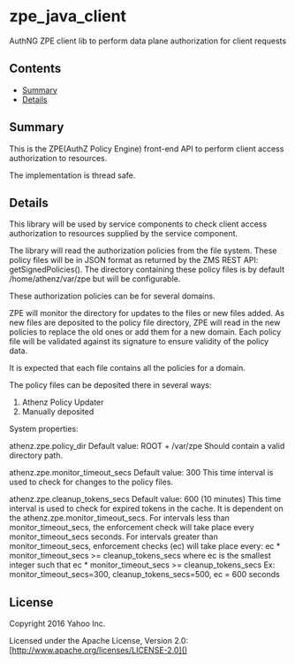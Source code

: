 # zpe_java_client

AuthNG ZPE client lib to perform data plane authorization for client requests

## Contents

* [Summary](#summary)
* [Details](#details)


## Summary

This is the ZPE(AuthZ Policy Engine) front-end API to perform client
access authorization to resources.

The implementation is thread safe.

## Details

This library will be used by service components to check client access
authorization to resources supplied by the service component.

The library will read the authorization policies from the file system.
These policy files will be in JSON format as returned by the ZMS REST API:
getSignedPolicies().
The directory containing these policy files is by default /home/athenz/var/zpe
but will be configurable.

These authorization policies can be for several domains.

ZPE will monitor the directory for updates to the files or new files added.
As new files are deposited to the policy file directory, ZPE will read
in the new policies to replace the old ones or add them for a new domain.
Each policy file will be validated against its signature to ensure
validity of the policy data.

It is expected that each file contains all the policies for a domain.

The policy files can be deposited there in several ways:
1. Athenz Policy Updater
2. Manually deposited


System properties:

  athenz.zpe.policy_dir 
      Default value: ROOT + /var/zpe
      Should contain a valid directory path.

  athenz.zpe.monitor_timeout_secs 
      Default value: 300
      This time interval is used to check for changes to the policy files.

  athenz.zpe.cleanup_tokens_secs 
      Default value: 600 (10 minutes)
      This time interval is used to check for expired tokens in the cache.
      It is dependent on the athenz.zpe.monitor_timeout_secs.
      For intervals less than monitor_timeout_secs, the enforcement check
      will take place every monitor_timeout_secs seconds.
      For intervals greater than monitor_timeout_secs, enforcement checks (ec)
      will take place every: 
      ec * monitor_timeout_secs >= cleanup_tokens_secs 
      where ec is the smallest integer such that ec * monitor_timeout_secs >= cleanup_tokens_secs
      Ex: monitor_timeout_secs=300, cleanup_tokens_secs=500, ec = 600 seconds

## License

Copyright 2016 Yahoo Inc.

Licensed under the Apache License, Version 2.0: [http://www.apache.org/licenses/LICENSE-2.0]()

